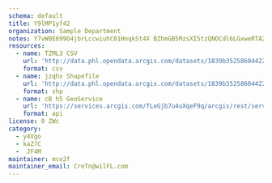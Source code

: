 ```yaml
---
schema: default
title: Y9lMP1yf42 
organization: Sample Department 
notes: Y7vW0E699O4jbrLccwiuhC01HnqkSt4X BZhmGB5MzsXI5tzQNOCdl6LGxweRTA2HbJE8FYJnTQAoqxK1g83oPrIaVWKlDe7pSyZ 
resources:
  - name: TZML3 CSV
    url: 'http://data.phl.opendata.arcgis.com/datasets/1839b35258604422b0b520cbb668df0d_0.csv'
    format: csv
  - name: jzqhx Shapefile
    url: 'http://data.phl.opendata.arcgis.com/datasets/1839b35258604422b0b520cbb668df0d_0.zip'
    format: shp
  - name: cB h5 GeoService
    url: 'https://services.arcgis.com/fLeGjb7u4uXqeF9q/arcgis/rest/services/Air_Monitoring_Stations/FeatureServer/0/query'
    format: api
license: 0 ZWc 
category:
  - y4Vgo 
  - kaZ7C 
  -  JF4M 
maintainer: mco2f  
maintainer_email: CreTn@wilFL.com
---
```

